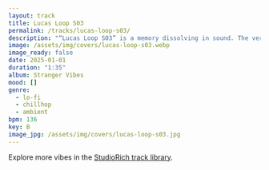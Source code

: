 ```yaml
---
layout: track
title: Lucas Loop S03
permalink: /tracks/lucas-loop-s03/
description: "“Lucas Loop S03” is a memory dissolving in sound. The verse drifts with faded, echoing guitar lines layered over a retro lo-fi beat — like the hum of a cassette left too close to the sun. A synth bridge melts into place, soft and dissolving, before the outro swirls away in ambient haze. This loop feels like flipping through old photographs until they blur, carried by warmth and imperfection."
image: /assets/img/covers/lucas-loop-s03.webp
image_ready: false
date: 2025-01-01
duration: "1:35"
album: Stranger Vibes
mood: []
genre:
  - lo-fi
  - chillhop
  - ambient
bpm: 136
key: B
image_jpg: /assets/img/covers/lucas-loop-s03.jpg
---
```


Explore more vibes in the [StudioRich track library](/tracks/).
